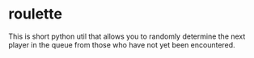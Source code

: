 # roulette

This is short python util that allows you to randomly determine the next player in the queue from those who have not yet been encountered.
